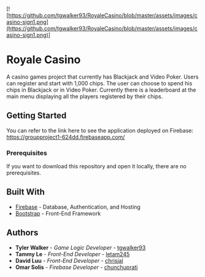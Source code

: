 [![https://github.com/tgwalker93/RoyaleCasino/blob/master/assets/images/casino-sign1.png](https://github.com/tgwalker93/RoyaleCasino/blob/master/assets/images/casino-sign1.png)]

# Royale Casino
A casino games project that currently has Blackjack and Video Poker. Users can register and start with 1,000 chips. The user can choose to spend his chips in Blackjack or in Video Poker. Currently there is a leaderboard at the main menu displaying all the players registered by their chips.  

## Getting Started

You can refer to the link here to see the application deployed on Firebase: https://groupproject1-624dd.firebaseapp.com/

### Prerequisites

If you want to download this repository and open it locally, there are no prerequisites. 



## Built With

* [Firebase](https://dev.mysql.com/doc/) - Database, Authentication, and Hosting
* [Bootstrap](https://getbootstrap.com/docs/3.3/getting-started/) - Front-End Framework


## Authors

* **Tyler Walker** - *Game Logic Developer* - [tgwalker93](https://github.com/tgwalker93)
* **Tammy Le** - *Front-End Developer* - [letam245](https://github.com/letam245)
* **David Luu** - *Front-End Developer* - [chrisjal](https://github.com/chrisjal)
* **Omar Solis** - *Firebase Developer* - [chunchuprati](https://github.com/chunchuprati)

